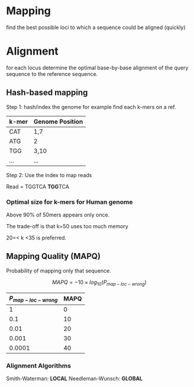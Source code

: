 
# Mapping 

find the best possible loci to which a sequence could be aligned 
(quickly)

# Alignment

for each locus determine the optimal base-by-base alignment of the query sequence to the reference sequence.


## Hash-based mapping

Step 1:
hash/index the genome
for example find each k-mers on a ref.

| k-mer | Genome Position |
| ---- | ---- |
| CAT | 1,7 |
| ATG | 2 |
| TGG | 3,10 |
| ...  | ... |
Step 2:
Use the index to map reads

Read = TGGTCA
**TGG**TCA

### Optimal size for k-mers for Human genome

Above 90% of 50mers appears only once.

The trade-off is that k=50 uses too much memory

20=< k <35 is preferred.

## Mapping Quality (MAPQ)

Probability of mapping only that sequence. 

$$
 MAPQ = -10\times log_{10}(P_{map-loc-wrong})
$$

| $P_{map-loc-wrong}$ | MAPQ |
| ---- | ---- |
| 1 | 0 |
| 0.1 | 10 |
| 0.01 | 20 |
| 0.001 | 30 |
| 0.0001 | 40 |

### Alignment Algorithms

Smith-Waterman: **LOCAL**
Needleman-Wunsch: **GLOBAL**


